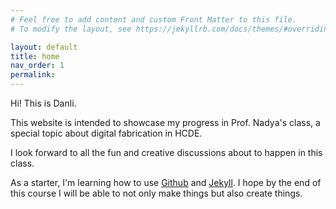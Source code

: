 ```yaml
---
# Feel free to add content and custom Front Matter to this file.
# To modify the layout, see https://jekyllrb.com/docs/themes/#overriding-theme-defaults

layout: default
title: home
nav_order: 1
permalink:
---
```

Hi! This is Danli.

This website is intended to showcase my progress in Prof. Nadya's class, a special topic about digital fabrication in HCDE.

I look forward to all the fun and creative discussions about to happen in this class.

As a starter, I'm learning how to use [Github](https://github.com/danlil666) and [Jekyll](https://jekyllrb.com/). I hope by the end of this course I will be able to not only make things but also create things.
